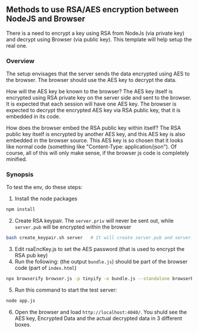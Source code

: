 ## Methods to use RSA/AES encryption between NodeJS and Browser

There is a need to encrypt a key using RSA from NodeJs (via private key) and decrypt using Browser (via public key). This
template will help setup the real one.

### Overview

The setup envisages that the server sends the data encrypted using AES to the
browser. The browser should use the AES key to  decrypt the data.

How will the AES key be known to the browser? The AES key itself is encrypted
using RSA private key on the server side and  sent to the browser. It is
expected that each session will have one AES key. The browser is expected to
decrypt the encrypted AES key via RSA public key, that it is embedded in its
code.

How does the browser embed the RSA public key within itself? The RSA public key
itself is encrypted by another AES key, and this AES key is also embedded in the
browser source. This AES key is so chosen that it looks like normal code
(something like "Content-Type: application/json"). Of course,  all of this will
only make sense, if the browser js code is completely minified.

### Synopsis

To test the env, do these steps:
1.  Install the node packages
```sh
npm install
```

2.  Create RSA keypair. The `server.priv` will never be sent out, while `server.pub` will be encrypted within the browser
```sh
bash create_keypair.sh server   # It will create server.pub and server.priv keys
```

3.  Edit rsaEncKey.js to set the AES password (that is used to encrypt the RSA pub key)
4.  Run the following: (the output `bundle.js`) should be part of the browser code (part of `index.html`)
```sh
npx browserify browser.js -p tinyify -o bundle.js --standalone browserEnc
```
5.  Run this command to start the test server:
```sh
node app.js
```
6.  Open the browser and load `http://localhost:4040/`. You shuld see the AES
key, Encrypted Data and the actual decrypted data in 3 different boxes.

